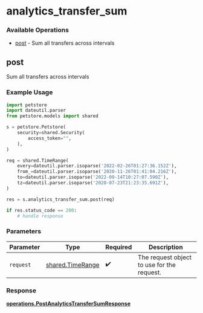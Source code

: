 # analytics_transfer_sum

### Available Operations

* [post](#post) - Sum all transfers across intervals

## post

Sum all transfers across intervals

### Example Usage

```python
import petstore
import dateutil.parser
from petstore.models import shared

s = petstore.Petstore(
    security=shared.Security(
        access_token="",
    ),
)

req = shared.TimeRange(
    every=dateutil.parser.isoparse('2022-02-26T01:27:36.152Z'),
    from_=dateutil.parser.isoparse('2020-11-26T01:41:04.216Z'),
    to=dateutil.parser.isoparse('2022-09-14T10:27:07.590Z'),
    tz=dateutil.parser.isoparse('2020-07-23T21:23:35.691Z'),
)

res = s.analytics_transfer_sum.post(req)

if res.status_code == 200:
    # handle response
```

### Parameters

| Parameter                                            | Type                                                 | Required                                             | Description                                          |
| ---------------------------------------------------- | ---------------------------------------------------- | ---------------------------------------------------- | ---------------------------------------------------- |
| `request`                                            | [shared.TimeRange](../../models/shared/timerange.md) | :heavy_check_mark:                                   | The request object to use for the request.           |


### Response

**[operations.PostAnalyticsTransferSumResponse](../../models/operations/postanalyticstransfersumresponse.md)**

